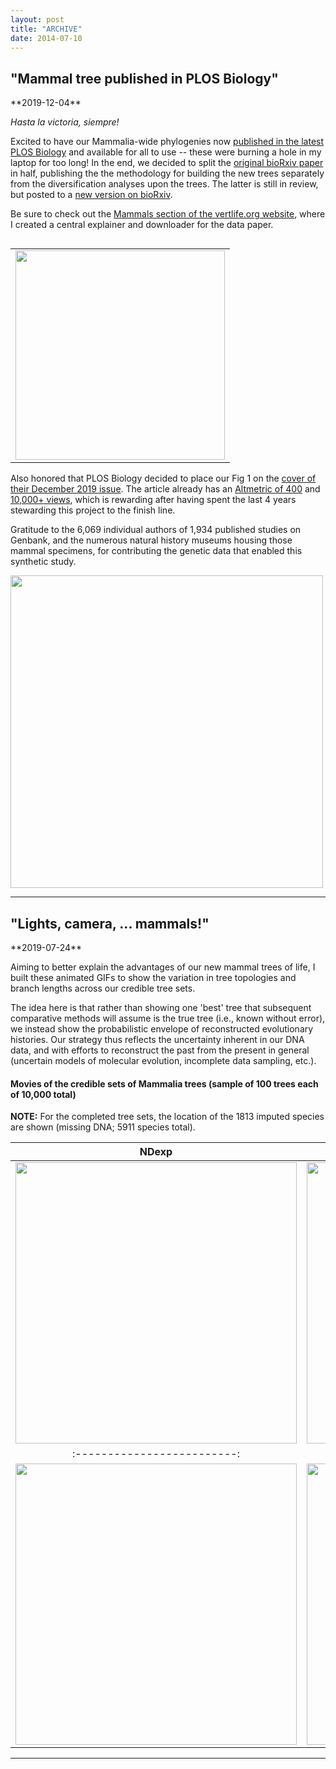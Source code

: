 ```yaml
---
layout: post
title: "ARCHIVE"
date: 2014-07-10
---
```



<h2>"Mammal tree published in PLOS Biology"</h2>
**2019-12-04**

_Hasta la victoria, siempre!_

Excited to have our Mammalia-wide phylogenies now [published in the latest PLOS Biology](https://doi.org/10.1371/journal.pbio.3000494) and available for all to use -- these were burning a hole in my laptop for too long!  In the end, we decided to split the [original bioRxiv paper](https://www.biorxiv.org/content/10.1101/504803v1) in half, publishing the the methodology for building the new trees separately from the diversification analyses upon the trees.  The latter is still in review, but posted to a [new version on bioRxiv](https://www.biorxiv.org/content/10.1101/504803v3).

Be sure to check out the [Mammals section of the vertlife.org website](http://vertlife.org/data/mammals/), where I created a central explainer and downloader for the data paper.

<table class="image" style="float:right; margin-left: 2em">
<tr><td><img src="https://n8upham.github.io/images/Fig1_600dpi.jpg" width="335px" /></td></tr>
</table>

Also honored that PLOS Biology decided to place our Fig 1 on the [cover of their December 2019 issue](https://journals.plos.org/plosbiology/article?id=10.1371/image.pbio.v17.i12). The article already has an [Altmetric of 400](https://www.altmetric.com/details/72058161) and [10,000+ views](https://journals.plos.org/plosbiology/article/metrics?id=10.1371/journal.pbio.3000494), which is rewarding after having spent the last 4 years stewarding this project to the finish line.

Gratitude to the 6,069 individual authors of 1,934 published studies on Genbank, and the numerous natural history museums housing those mammal specimens, for contributing the genetic data that enabled this synthetic study.

<img src="https://n8upham.github.io/images/FigS8_authorContributions.jpg" width="500px" />

<hr class="with-margin" />

<h2>"Lights, camera, ... mammals!"</h2>
**2019-07-24**

Aiming to better explain the advantages of our new mammal trees of life, I built these animated GIFs to show the variation in tree topologies and branch lengths across our credible tree sets.

The idea here is that rather than showing one 'best' tree that subsequent comparative methods will assume is the true tree (i.e., known without error), we instead show the probabilistic envelope of reconstructed evolutionary histories.  Our strategy thus reflects the uncertainty inherent in our DNA data, and with efforts to reconstruct the past from the present in general (uncertain models of molecular evolution, incomplete data sampling, etc.).

#### **Movies of the credible sets of Mammalia trees (sample of 100 trees each of 10,000 total)**   
   **NOTE:** For the completed tree sets, the location of the 1813 imputed species are shown (missing DNA; 5911 species total).

NDexp             |  FBD
:-------------------------:|:-------------------------:
<img src="https://n8upham.github.io/images/credibleSet_mamPhy_Completed-NDexp_100trees_all_higherNodeCols_tipLabel_v2_tipSeq.gif" width="450"/>  |  <img src="https://n8upham.github.io/images/credibleSet_mamPhy_Completed-FBDasZhouEtAl_100trees_all_higherNodeCols_tipLabel_v2_tipSeq.gif" width="450"/> 
:-------------------------:|:-------------------------:
<img src="https://n8upham.github.io/images/credibleSet_mamPhy_DNA-only-NDexp_100trees_all_higherNodeCols_tipLabel_v2_tipSeq.gif" width="450"/>  |  <img src="https://n8upham.github.io/images/credibleSet_mamPhy_DNA-only-FBDasZhouEtAl_100trees_all_higherNodeCols_tipLabel_v2_tipSeq.gif" width="450"/> 

<hr class="with-margin" />


